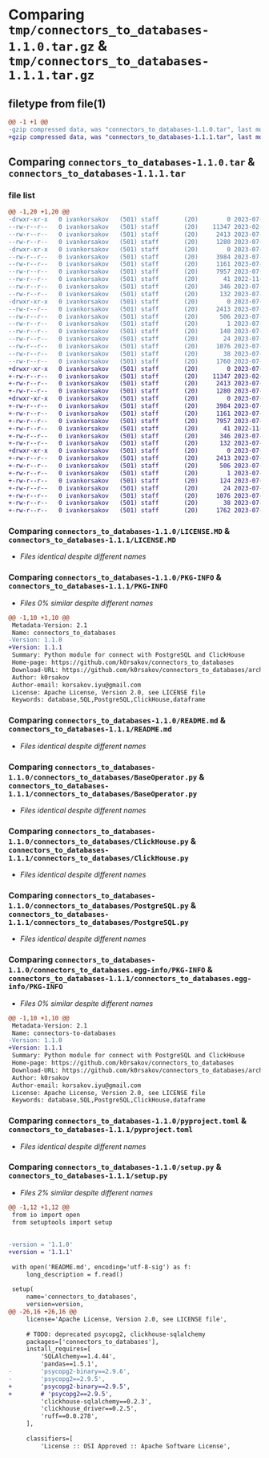 # Comparing `tmp/connectors_to_databases-1.1.0.tar.gz` & `tmp/connectors_to_databases-1.1.1.tar.gz`

## filetype from file(1)

```diff
@@ -1 +1 @@
-gzip compressed data, was "connectors_to_databases-1.1.0.tar", last modified: Tue Jul 18 05:07:35 2023, max compression
+gzip compressed data, was "connectors_to_databases-1.1.1.tar", last modified: Mon Jul 24 02:08:45 2023, max compression
```

## Comparing `connectors_to_databases-1.1.0.tar` & `connectors_to_databases-1.1.1.tar`

### file list

```diff
@@ -1,20 +1,20 @@
-drwxr-xr-x   0 ivankorsakov   (501) staff       (20)        0 2023-07-18 05:07:35.498667 connectors_to_databases-1.1.0/
--rw-r--r--   0 ivankorsakov   (501) staff       (20)    11347 2023-02-18 06:59:30.000000 connectors_to_databases-1.1.0/LICENSE.MD
--rw-r--r--   0 ivankorsakov   (501) staff       (20)     2413 2023-07-18 05:07:35.498545 connectors_to_databases-1.1.0/PKG-INFO
--rw-r--r--   0 ivankorsakov   (501) staff       (20)     1280 2023-07-17 10:26:40.000000 connectors_to_databases-1.1.0/README.md
-drwxr-xr-x   0 ivankorsakov   (501) staff       (20)        0 2023-07-18 05:07:35.497838 connectors_to_databases-1.1.0/connectors_to_databases/
--rw-r--r--   0 ivankorsakov   (501) staff       (20)     3984 2023-07-17 10:03:04.000000 connectors_to_databases-1.1.0/connectors_to_databases/BaseOperator.py
--rw-r--r--   0 ivankorsakov   (501) staff       (20)     1161 2023-07-17 10:03:04.000000 connectors_to_databases-1.1.0/connectors_to_databases/ClickHouse.py
--rw-r--r--   0 ivankorsakov   (501) staff       (20)     7957 2023-07-17 09:10:29.000000 connectors_to_databases-1.1.0/connectors_to_databases/PostgreSQL.py
--rw-r--r--   0 ivankorsakov   (501) staff       (20)       41 2022-11-15 09:41:17.000000 connectors_to_databases-1.1.0/connectors_to_databases/TypeHinting.py
--rw-r--r--   0 ivankorsakov   (501) staff       (20)      346 2023-07-17 10:26:40.000000 connectors_to_databases-1.1.0/connectors_to_databases/__init__.py
--rw-r--r--   0 ivankorsakov   (501) staff       (20)      132 2023-07-17 09:59:52.000000 connectors_to_databases-1.1.0/connectors_to_databases/class_use.py
-drwxr-xr-x   0 ivankorsakov   (501) staff       (20)        0 2023-07-18 05:07:35.498387 connectors_to_databases-1.1.0/connectors_to_databases.egg-info/
--rw-r--r--   0 ivankorsakov   (501) staff       (20)     2413 2023-07-18 05:07:35.000000 connectors_to_databases-1.1.0/connectors_to_databases.egg-info/PKG-INFO
--rw-r--r--   0 ivankorsakov   (501) staff       (20)      506 2023-07-18 05:07:35.000000 connectors_to_databases-1.1.0/connectors_to_databases.egg-info/SOURCES.txt
--rw-r--r--   0 ivankorsakov   (501) staff       (20)        1 2023-07-18 05:07:35.000000 connectors_to_databases-1.1.0/connectors_to_databases.egg-info/dependency_links.txt
--rw-r--r--   0 ivankorsakov   (501) staff       (20)      140 2023-07-18 05:07:35.000000 connectors_to_databases-1.1.0/connectors_to_databases.egg-info/requires.txt
--rw-r--r--   0 ivankorsakov   (501) staff       (20)       24 2023-07-18 05:07:35.000000 connectors_to_databases-1.1.0/connectors_to_databases.egg-info/top_level.txt
--rw-r--r--   0 ivankorsakov   (501) staff       (20)     1076 2023-07-17 09:10:29.000000 connectors_to_databases-1.1.0/pyproject.toml
--rw-r--r--   0 ivankorsakov   (501) staff       (20)       38 2023-07-18 05:07:35.498701 connectors_to_databases-1.1.0/setup.cfg
--rw-r--r--   0 ivankorsakov   (501) staff       (20)     1760 2023-07-18 05:06:59.000000 connectors_to_databases-1.1.0/setup.py
+drwxr-xr-x   0 ivankorsakov   (501) staff       (20)        0 2023-07-24 02:08:45.676911 connectors_to_databases-1.1.1/
+-rw-r--r--   0 ivankorsakov   (501) staff       (20)    11347 2023-02-18 06:59:30.000000 connectors_to_databases-1.1.1/LICENSE.MD
+-rw-r--r--   0 ivankorsakov   (501) staff       (20)     2413 2023-07-24 02:08:45.676700 connectors_to_databases-1.1.1/PKG-INFO
+-rw-r--r--   0 ivankorsakov   (501) staff       (20)     1280 2023-07-17 10:26:40.000000 connectors_to_databases-1.1.1/README.md
+drwxr-xr-x   0 ivankorsakov   (501) staff       (20)        0 2023-07-24 02:08:45.675367 connectors_to_databases-1.1.1/connectors_to_databases/
+-rw-r--r--   0 ivankorsakov   (501) staff       (20)     3984 2023-07-17 10:03:04.000000 connectors_to_databases-1.1.1/connectors_to_databases/BaseOperator.py
+-rw-r--r--   0 ivankorsakov   (501) staff       (20)     1161 2023-07-17 10:03:04.000000 connectors_to_databases-1.1.1/connectors_to_databases/ClickHouse.py
+-rw-r--r--   0 ivankorsakov   (501) staff       (20)     7957 2023-07-17 09:10:29.000000 connectors_to_databases-1.1.1/connectors_to_databases/PostgreSQL.py
+-rw-r--r--   0 ivankorsakov   (501) staff       (20)       41 2022-11-15 09:41:17.000000 connectors_to_databases-1.1.1/connectors_to_databases/TypeHinting.py
+-rw-r--r--   0 ivankorsakov   (501) staff       (20)      346 2023-07-17 10:26:40.000000 connectors_to_databases-1.1.1/connectors_to_databases/__init__.py
+-rw-r--r--   0 ivankorsakov   (501) staff       (20)      132 2023-07-17 09:59:52.000000 connectors_to_databases-1.1.1/connectors_to_databases/class_use.py
+drwxr-xr-x   0 ivankorsakov   (501) staff       (20)        0 2023-07-24 02:08:45.676454 connectors_to_databases-1.1.1/connectors_to_databases.egg-info/
+-rw-r--r--   0 ivankorsakov   (501) staff       (20)     2413 2023-07-24 02:08:45.000000 connectors_to_databases-1.1.1/connectors_to_databases.egg-info/PKG-INFO
+-rw-r--r--   0 ivankorsakov   (501) staff       (20)      506 2023-07-24 02:08:45.000000 connectors_to_databases-1.1.1/connectors_to_databases.egg-info/SOURCES.txt
+-rw-r--r--   0 ivankorsakov   (501) staff       (20)        1 2023-07-24 02:08:45.000000 connectors_to_databases-1.1.1/connectors_to_databases.egg-info/dependency_links.txt
+-rw-r--r--   0 ivankorsakov   (501) staff       (20)      124 2023-07-24 02:08:45.000000 connectors_to_databases-1.1.1/connectors_to_databases.egg-info/requires.txt
+-rw-r--r--   0 ivankorsakov   (501) staff       (20)       24 2023-07-24 02:08:45.000000 connectors_to_databases-1.1.1/connectors_to_databases.egg-info/top_level.txt
+-rw-r--r--   0 ivankorsakov   (501) staff       (20)     1076 2023-07-17 09:10:29.000000 connectors_to_databases-1.1.1/pyproject.toml
+-rw-r--r--   0 ivankorsakov   (501) staff       (20)       38 2023-07-24 02:08:45.676965 connectors_to_databases-1.1.1/setup.cfg
+-rw-r--r--   0 ivankorsakov   (501) staff       (20)     1762 2023-07-24 02:08:12.000000 connectors_to_databases-1.1.1/setup.py
```

### Comparing `connectors_to_databases-1.1.0/LICENSE.MD` & `connectors_to_databases-1.1.1/LICENSE.MD`

 * *Files identical despite different names*

### Comparing `connectors_to_databases-1.1.0/PKG-INFO` & `connectors_to_databases-1.1.1/PKG-INFO`

 * *Files 0% similar despite different names*

```diff
@@ -1,10 +1,10 @@
 Metadata-Version: 2.1
 Name: connectors_to_databases
-Version: 1.1.0
+Version: 1.1.1
 Summary: Python module for connect with PostgreSQL and ClickHouse 
 Home-page: https://github.com/k0rsakov/connectors_to_databases
 Download-URL: https://github.com/k0rsakov/connectors_to_databases/archive/refs/heads/main.zip
 Author: k0rsakov
 Author-email: korsakov.iyu@gmail.com
 License: Apache License, Version 2.0, see LICENSE file
 Keywords: database,SQL,PostgreSQL,ClickHouse,dataframe
```

### Comparing `connectors_to_databases-1.1.0/README.md` & `connectors_to_databases-1.1.1/README.md`

 * *Files identical despite different names*

### Comparing `connectors_to_databases-1.1.0/connectors_to_databases/BaseOperator.py` & `connectors_to_databases-1.1.1/connectors_to_databases/BaseOperator.py`

 * *Files identical despite different names*

### Comparing `connectors_to_databases-1.1.0/connectors_to_databases/ClickHouse.py` & `connectors_to_databases-1.1.1/connectors_to_databases/ClickHouse.py`

 * *Files identical despite different names*

### Comparing `connectors_to_databases-1.1.0/connectors_to_databases/PostgreSQL.py` & `connectors_to_databases-1.1.1/connectors_to_databases/PostgreSQL.py`

 * *Files identical despite different names*

### Comparing `connectors_to_databases-1.1.0/connectors_to_databases.egg-info/PKG-INFO` & `connectors_to_databases-1.1.1/connectors_to_databases.egg-info/PKG-INFO`

 * *Files 0% similar despite different names*

```diff
@@ -1,10 +1,10 @@
 Metadata-Version: 2.1
 Name: connectors-to-databases
-Version: 1.1.0
+Version: 1.1.1
 Summary: Python module for connect with PostgreSQL and ClickHouse 
 Home-page: https://github.com/k0rsakov/connectors_to_databases
 Download-URL: https://github.com/k0rsakov/connectors_to_databases/archive/refs/heads/main.zip
 Author: k0rsakov
 Author-email: korsakov.iyu@gmail.com
 License: Apache License, Version 2.0, see LICENSE file
 Keywords: database,SQL,PostgreSQL,ClickHouse,dataframe
```

### Comparing `connectors_to_databases-1.1.0/pyproject.toml` & `connectors_to_databases-1.1.1/pyproject.toml`

 * *Files identical despite different names*

### Comparing `connectors_to_databases-1.1.0/setup.py` & `connectors_to_databases-1.1.1/setup.py`

 * *Files 2% similar despite different names*

```diff
@@ -1,12 +1,12 @@
 from io import open
 from setuptools import setup
 
 
-version = '1.1.0'
+version = '1.1.1'
 
 with open('README.md', encoding='utf-8-sig') as f:
     long_description = f.read()
 
 setup(
     name='connectors_to_databases',
     version=version,
@@ -26,16 +26,16 @@
     license='Apache License, Version 2.0, see LICENSE file',
     
     # TODO: deprecated psycopg2, clickhouse-sqlalchemy
     packages=['connectors_to_databases'],
     install_requires=[
         'SQLAlchemy==1.4.44',
         'pandas==1.5.1',
-        'psycopg2-binary==2.9.6',
-        'psycopg2==2.9.5',
+        'psycopg2-binary==2.9.5',
+        # 'psycopg2==2.9.5',
         'clickhouse-sqlalchemy==0.2.3',
         'clickhouse_driver==0.2.5',
         'ruff==0.0.278',
     ],
 
     classifiers=[
         'License :: OSI Approved :: Apache Software License',
```

